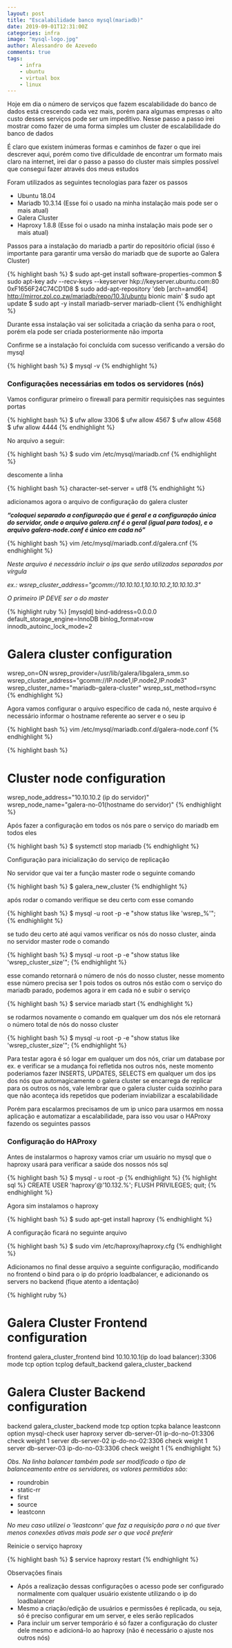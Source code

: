 ```yaml
---
layout: post
title: "Escalabilidade banco mysql(mariadb)"
date: 2019-09-01T12:31:00Z
categories: infra
image: "mysql-logo.jpg"
author: Alessandro de Azevedo
comments: true
tags:
    - infra
    - ubuntu
    - virtual box
    - linux
---
```


Hoje em dia o número de serviços que fazem escalabilidade do banco de dados está crescendo cada vez mais, porém para algumas empresas o alto custo desses serviços pode ser um impeditivo. Nesse passo a passo irei mostrar como fazer de uma forma simples um cluster de escalabilidade do banco de dados

<!--more-->

É claro que existem inúmeras formas e caminhos de fazer o que irei descrever aqui, porém como tive dificuldade de encontrar um formato mais claro na internet, irei dar o passo a passo do cluster mais simples possível que consegui fazer através dos meus estudos 

Foram utilizados as seguintes tecnologias para fazer os passos

- Ubuntu 18.04
- Mariadb 10.3.14 (Esse foi o usado na minha instalação mais pode ser o mais atual)
- Galera Cluster
- Haproxy 1.8.8 (Esse foi o usado na minha instalação mais pode ser o mais atual)

Passos para a instalação do mariadb a partir do repositório oficial (isso é importante para garantir uma versão do mariadb que de suporte ao Galera Cluster)

{% highlight bash %}
$ sudo apt-get install software-properties-common
$ sudo apt-key adv --recv-keys --keyserver hkp://keyserver.ubuntu.com:80 0xF1656F24C74CD1D8
$ sudo add-apt-repository 'deb [arch=amd64] http://mirror.zol.co.zw/mariadb/repo/10.3/ubuntu bionic main'
$ sudo apt update
$ sudo apt -y install mariadb-server mariadb-client
{% endhighlight %}

Durante essa instalação vai ser solicitada a criação da senha para o root, porém ela pode ser criada posteriormente não importa

Confirme se a instalação foi concluída com sucesso verificando a versão do mysql

{% highlight bash %}
$ mysql -v
{% endhighlight %}

### Configurações necessárias em todos os servidores (nós)

Vamos configurar primeiro o firewall para permitir requisições nas seguintes portas

{% highlight bash %}
$ ufw allow 3306
$ ufw allow 4567
$ ufw allow 4568
$ ufw allow 4444
{% endhighlight %}

No arquivo a seguir:

{% highlight bash %}
$ sudo vim /etc/mysql/mariadb.cnf
{% endhighlight %}

descomente a linha

{% highlight bash %}
character-set-server = utf8
{% endhighlight %}

adicionamos agora o arquivo de configuração do galera cluster

***“coloquei separado a configuração que é geral e a configuração única do servidor, onde o arquivo galera.cnf é o geral (igual para todos), e o arquivo galera-node.conf é único em cada nó”***

{% highlight bash %}
vim /etc/mysql/mariadb.conf.d/galera.cnf
{% endhighlight %}

*Neste arquivo é necessário incluir o ips que serão utilizados separados por vírgula*

*ex.: wsrep_cluster_address="gcomm://10.10.10.1,10.10.10.2,10.10.10.3"*

*O primeiro IP DEVE ser o do master*

{% highlight ruby %}
[mysqld]
bind-address=0.0.0.0
default_storage_engine=InnoDB
binlog_format=row
innodb_autoinc_lock_mode=2

# Galera cluster configuration
wsrep_on=ON
wsrep_provider=/usr/lib/galera/libgalera_smm.so
wsrep_cluster_address="gcomm://IP.node1,IP.node2,IP.node3"
wsrep_cluster_name="mariadb-galera-cluster"
wsrep_sst_method=rsync
{% endhighlight %}

Agora vamos configurar o arquivo especifico de cada nó, neste arquivo é necessário informar o hostname referente ao server e o seu ip

{% highlight bash %}
vim /etc/mysql/mariadb.conf.d/galera-node.conf
{% endhighlight %}

{% highlight bash %}
# Cluster node configuration
wsrep_node_address="10.10.10.2 (ip do servidor)"
wsrep_node_name="galera-no-01(hostname do servidor)"
{% endhighlight %}

Após fazer a configuração em todos os nós pare o serviço do mariadb em todos eles

{% highlight bash %}
$ systemctl stop mariadb
{% endhighlight %}

Configuração para inicialização do serviço de replicação

No servidor que vai ter a função master rode o seguinte comando

{% highlight bash %}
$ galera_new_cluster
{% endhighlight %}

após rodar o comando verifique se deu certo com esse comando

{% highlight bash %}
$ mysql -u root -p -e "show status like 'wsrep_%'";
{% endhighlight %}

se tudo deu certo até aqui vamos verificar os nós do nosso cluster, ainda no servidor master rode o comando

{% highlight bash %}
$ mysql -u root -p -e "show status like 'wsrep_cluster_size'";
{% endhighlight %}

esse comando retornará o número de nós do nosso cluster, nesse momento esse número precisa ser 1 pois todos os outros nós estão com o serviço do mariadb parado, podemos agora ir em cada nó e subir o serviço

{% highlight bash %}
$ service mariadb start
{% endhighlight %}

se rodarmos novamente o comando em qualquer um dos nós ele retornará o número total de nós do nosso cluster

{% highlight bash %}
$ mysql -u root -p -e "show status like 'wsrep_cluster_size'";
{% endhighlight %}

Para testar agora é só logar em qualquer um dos nós, criar um database por ex. e verificar se a mudança foi refletida nos outros nós, neste momento poderiamos fazer INSERTS, UPDATES, SELECTS em qualquer um dos ips dos nós que automagicamente o galera cluster se encarrega de replicar para os outros os nós, vale lembrar que o galera cluster cuida sozinho para que não aconteça ids repetidos que poderiam inviabilizar a escalabilidade

Porém para escalarmos precisamos de um ip unico para usarmos em nossa aplicação e automatizar a escalabilidade, para isso vou usar o HAProxy fazendo os seguintes passos

### Configuração do HAProxy

Antes de instalarmos o haproxy vamos criar um usuário no mysql que o haproxy usará para verificar a saúde dos nossos nós sql

{% highlight bash %}
$ mysql - u root -p
{% endhighlight %}
{% highlight sql %}
CREATE USER 'haproxy'@'10.132.%';
FLUSH PRIVILEGES;
quit;
{% endhighlight %}

Agora sim instalamos o haproxy

{% highlight bash %}
$ sudo apt-get install haproxy
{% endhighlight %}

A configuração ficará no seguinte arquivo

{% highlight bash %}
$ sudo vim /etc/haproxy/haproxy.cfg
{% endhighlight %}

Adicionamos no final desse arquivo a seguinte configuração, modificando no frontend o bind para o ip do próprio loadbalancer, e adicionando os servers no backend (fique atento a identação)

{% highlight ruby %}
# Galera Cluster Frontend configuration
frontend galera_cluster_frontend
    bind 10.10.10.1(ip do load balancer):3306
    mode tcp
    option tcplog
    default_backend galera_cluster_backend

# Galera Cluster Backend configuration
backend galera_cluster_backend
    mode tcp
    option tcpka
    balance leastconn
    option mysql-check user haproxy
    server db-server-01 ip-do-no-01:3306  check weight 1
    server db-server-02 ip-do-no-02:3306  check weight 1
    server db-server-03 ip-do-no-03:3306  check weight 1
{% endhighlight %}

*Obs. Na linha balancer também pode ser modificado o tipo de balanceamento entre os servidores, os valores permitidos são:*

* roundrobin
* static-rr
* first
* source
* leastconn

*No meu caso utilizei o 'leastconn' que faz a requisição para o nó que tiver menos conexões ativas mais pode ser o que você preferir*

Reinicie o serviço haproxy

{% highlight bash %}
$ service haproxy restart
{% endhighlight %}

Observações finais

- Após a realização dessas configurações o acesso pode ser configurado normalmente com qualquer usuário existente utilizando o ip do loadbalancer
- Mesmo a criação/edição de usuários e permissões é replicada, ou seja, só é preciso configurar em um server, e eles serão replicados
- Para incluir um server temporário é só fazer a configuração do cluster dele mesmo e adicioná-lo ao haproxy (não é necessário o ajuste nos outros nós)
